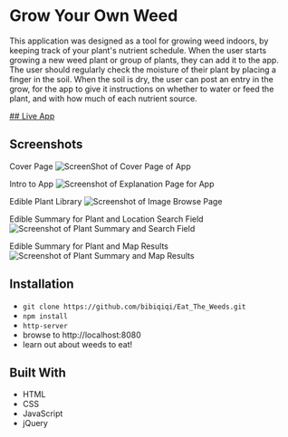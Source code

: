 # Grow Your Own Weed
This application was designed as a tool for growing weed indoors, by keeping track of your plant's nutrient schedule. When the user starts growing a new weed plant or group of plants, they can add it to the app. The user should regularly check the moisture of their plant by placing a finger in the soil. When the soil is dry, the user can post an entry in the grow, for the app to give it instructions on whether to water or feed the plant, and with how much of each nutrient source.

[## Live App](https://grow-your-own-weed.herokuapp.com/)

## Screenshots

Cover Page
![ScreenShot of Cover Page of App](/screenshots/screenshot1.png "Screenshot of Cover Page")

Intro to App
![Screenshot of Explanation Page for App](/screenshots/screenshot2.png "Screenshot of Explanation Page")

Edible Plant Library
![Screenshot of Image Browse Page](/screenshots/screenshot3.png "Screenshot of Image Browse Page")

Edible Summary for Plant and Location Search Field
![Screenshot of Plant Summary and Search Field](/screenshots/screenshot4.png "Screenshot of Plant Summary and Search Field")

Edible Summary for Plant and Map Results
![Screenshot of Plant Summary and Map Results](/screenshots/screenshot5.png "Screenshot of Plant Summary and Map Results")


## Installation
* `git clone https://github.com/bibiqiqi/Eat_The_Weeds.git`
* `npm install`
* `http-server`
* browse to http://localhost:8080
* learn out about weeds to eat!

## Built With
* HTML
* CSS
* JavaScript
* jQuery
